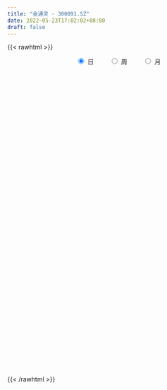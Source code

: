 ```yaml
---
title: "金通灵 - 300091.SZ"
date: 2022-05-23T17:02:02+08:00
draft: false
---
```

{{< rawhtml >}}
    <div style="text-align: center">
        <label style="padding: 1rem;"><input style="margin-right: .5rem" type="radio" name="period" value="D" checked onclick="period_change(this)">日</label>
        <label style="padding: 1rem;"><input style="margin-right: .5rem" type="radio" name="period" value="W" onclick="period_change(this)">周</label>
        <label style="padding: 1rem;"><input style="margin-right: .5rem" type="radio" name="period" value="M" onclick="period_change(this)">月</label>
    </div>
    <div id="chart" style="height: 700px;"></div> 
    <script type="text/javascript">
        const D_v = [127769.31,108245.32,165991.86,120104.58,123456.89,88124.89,151253.75,86729.98,120869.13,103552.95,274882.0,165189.53,146364.67,131846.5,294356.29,216916.23,250720.0,230732.54,182242.33,253428.82,420661.9,267656.88,215848.59,236762.02,234448.8,223254.66,293303.51,235162.76,571552.45,509408.19,303948.43,260696.71,166853.07,192799.1,220759.76,227503.22,179076.45,153904.5,147087.52,171516.7,751964.37,384109.74,358179.84,563268.09,360300.63,300431.13,257518.18,378432.01,571949.97,476042.81,664205.21,812082.55,757539.7,674851.34,389892.33,395542.08,561834.27,476733.29,547736.85,777342.62,523391.72,615742.1899999999,574997.73,940384.41,1332103.03,790785.3199999999,683833.0699999999,1578443.77,1099931.1499999999,1575727.96,1021812.75,968585.75,744304.42,870447.1,746567.08,664290.85,703569.15,564221.24,927349.09,511269.78,416059.24,444098.26,344975.42,417293.44,565559.4399999999,709677.8100000001,487442.74,335050.1,339394.07,239408.98,363511.69,391331.83,365200.87,640032.9,434679.6,430658.13,692455.96,660589.66,609958.97,523216.14,411796.16,235091.89,225312.7,206814.71,218339.48,139224.13,155482.02,186348.24,199674.92,592617.12,2105928.8100000001,1831229.8300000001,1199240.76,1037714.61,850623.49,903218.71,643771.46,1311543.8899999999,964366.09,785812.0600000001,846191.3,838738.22,707814.73,1006479.51,722251.61,812679.1800000001,646356.08,716225.28,972894.33,1334850.1000000001,1026595.4300000001,854765.24,721546.24,663274.58,856647.9,723428.21,1113884.6299999999,1079747.77,888711.4,1787488.71,1245995.28,933780.47,670993.52,575205.1800000001,453443.28,591670.55,789411.17,572509.83,1179345.22,873908.74,694549.41,444409.44,777812.58,793430.4,1216157.05,1032290.01,882232.5699999999,566478.96,561895.26,610911.6800000001,608271.59,797485.5699999999,440692.27,564159.66,279167.28,408003.59,517186.8,307947.22,245821.03,235276.34,369287.88,268029.99,341163.54,185684.69,180287.76,352512.82,268735.96,248105.84,221576.86,207060.32,231941.73,273273.0,206046.86,247619.52,121408.84,106429.13,183394.36,185829.34,143103.11,186382.99,391642.14,372278.15,446039.9,276261.9,173249.85,390620.94,204232.8,348975.36,271283.89,188835.84,235650.79,247217.67,164083.47,249126.52,181985.87,260401.18,255170.53,251560.54,205889.26,184933.98,483690.42,634334.49,452403.22,321865.53,193174.74,191984.17,153366.07,167742.02,107635.09,160017.21,187601.29,126318.75,138519.59,113218.61,103603.81,87267.4,133903.28,82381.3,105862.3,96496.31,135447.12,100734.21,202946.98,167779.51,167463.09,137707.65,162979.74,127616.98,89730.0,84801.0,85763.97,155854.0,95765.65,77552.69,76565.95,115458.41,144148.96,125639.75,106232.94,105010.43]
const D_histogram = [0.0,-0.0019081481,0.0014610936,-0.0022335312,-0.0076105568,-0.0099265639,-0.0165425714,-0.019100207,-0.0157520236,-0.0126644807,-0.0028724935,0.002344175,0.0037761365,0.0072067176,0.0161482053,0.0191293441,0.0226292488,0.0217647854,0.0162460011,0.0195239069,0.0242827791,0.0271187544,0.0247099595,0.0248210064,0.0232645465,0.0155988436,0.0159319339,0.0167638849,0.0254720477,0.032871489,0.0287961564,0.0214993394,0.0131486629,0.0032752642,0.0031492483,-0.0099748771,-0.0209817383,-0.0211213924,-0.019493262,-0.0155153037,0.0024875548,0.008599118,0.0139182681,0.0254373674,0.0261662886,0.0238569637,0.0165063621,0.0159291083,0.0240584492,0.0282294545,0.0392091096,0.0499622975,0.0598959662,0.0373880664,0.0071282858,-0.0015313137,0.0076341624,0.012157942,0.0096784819,0.0201482143,0.0234614244,0.0246146143,0.0096193289,0.0190900071,0.0408027922,0.0389631727,0.037047056,0.064455126,0.0582433911,0.0777391893,0.0725818343,0.0431428161,0.0209892615,0.0153645844,-0.0109109319,-0.0327733039,-0.0461816075,-0.0636937484,-0.0999456779,-0.1253935089,-0.1290480165,-0.1313207219,-0.1246507755,-0.1156321766,-0.0983307656,-0.0701389348,-0.0574990305,-0.0532237953,-0.0498269432,-0.0425779111,-0.0491517857,-0.0613802437,-0.0527594155,-0.0301259739,-0.0330127021,-0.02295046,-0.0007799883,0.0112266595,0.0270568262,0.0329048094,0.0180747097,0.0056982734,-0.0057808019,-0.0077862046,-0.0203234126,-0.0228037939,-0.0226278107,-0.0232972282,-0.0275992186,-0.012191608,0.045422172,0.0810556842,0.1014978571,0.0804829675,0.0490798553,0.0414178953,0.0227784402,0.0345597665,0.0404611718,0.0346174562,0.031212213,0.0371008462,0.0305525031,0.0381805494,0.0414436533,0.0423435566,0.0250259752,0.0111806901,0.0046793194,0.0184273586,0.0243211654,0.0287567552,0.0217694733,0.0098537545,0.0133201157,0.0000503529,0.0076186986,0.0195375609,0.0181976669,0.0436759197,0.0379412145,0.009027919,-0.0048383894,-0.0219373248,-0.027990698,-0.0248252726,-0.0070565649,-0.0027481901,0.0222600456,0.0288865431,0.0229403361,0.0157549924,0.0202590967,0.0241495136,0.0203763565,0.0317346488,0.0148950452,0.0067574233,-0.0089164884,-0.0163466696,-0.0290320833,-0.057681924,-0.0704539052,-0.096694557,-0.1068067867,-0.1213527392,-0.1159405472,-0.1088874439,-0.1041182912,-0.091220725,-0.0909273973,-0.0881314707,-0.0951998406,-0.0963762658,-0.091663873,-0.0992530101,-0.0903159193,-0.0904284571,-0.07940853,-0.0624458609,-0.041867104,-0.0161761423,-0.0019925531,0.0016867457,0.0043290291,0.009363835,0.0207183658,0.0239043537,0.0262161959,0.0354573177,0.0459236218,0.0533136331,0.0493321015,0.0498065673,0.0452774548,0.0498717795,0.0534482215,0.0586300787,0.0510111983,0.040757606,0.0197245933,0.0038418805,-0.003521646,-0.0077041834,-0.0256105395,-0.0536743734,-0.0546023985,-0.0447308921,-0.0278678019,-0.0157392935,0.0055852803,0.0270759337,0.0340806861,0.0309229024,0.0278722609,0.0179652242,0.014449955,0.0074341439,0.001127804,0.0064431681,-0.0016721868,-0.0075655984,-0.020674626,-0.0190648209,-0.0242248886,-0.0250061724,-0.0312412653,-0.0302858148,-0.0209754701,-0.0196322285,-0.0290518717,-0.0318939415,-0.0540041725,-0.0728692864,-0.0694001004,-0.0640812475,-0.0468868254,-0.0275107585,-0.0147402447,-0.0003640528,0.0149039297,0.0241529377,0.0335567077,0.0405735061,0.0449957127,0.0480954825,0.0539233199,0.0591181203,0.0609563767,0.0649227564]
const D_fast = [0.0,-0.0023851852,0.00134933,-0.0029036776,-0.0101833425,-0.0149809905,-0.0257326408,-0.0330653282,-0.0336551508,-0.033733728,-0.0246598642,-0.018857152,-0.0164811563,-0.0112488959,0.0017296432,0.0094931181,0.0186503349,0.0232270679,0.0217697839,0.0299286664,0.0407582334,0.0503738972,0.0541425923,0.0604588908,0.0647185674,0.0609525755,0.0652686493,0.0702915715,0.0853677462,0.1009850598,0.1041087663,0.1021867841,0.0971232734,0.0880686907,0.0887299869,0.0731121423,0.0568598464,0.0514398443,0.0481946592,0.0482937916,0.0669185387,0.0751798814,0.0839785986,0.1018570397,0.109127533,0.112782449,0.1095584379,0.1129634613,0.1271074145,0.1383357834,0.1591177159,0.1823614782,0.2072691384,0.1941082552,0.1656305461,0.1565881182,0.1676621349,0.1752254,0.1751655604,0.1906723463,0.1998509126,0.2071577561,0.1945673029,0.2088104829,0.2407239659,0.2486251397,0.255970787,0.2994926385,0.3078417513,0.3467723468,0.3597604505,0.3411071362,0.324200897,0.3224173661,0.2934141168,0.2633584188,0.2384047133,0.2049691353,0.1437307864,0.0869345781,0.0510180664,0.0159151805,-0.008577567,-0.0284670122,-0.0357482926,-0.0250911955,-0.0268260488,-0.0358567624,-0.0449166461,-0.0483120918,-0.0671739129,-0.0947474318,-0.0993164574,-0.0842145093,-0.0953544131,-0.091029786,-0.0690543113,-0.0542409986,-0.0316466254,-0.0175724398,-0.0278838621,-0.0388357301,-0.0517600058,-0.0557119597,-0.0733300208,-0.0815113506,-0.08699232,-0.0934860446,-0.1046878397,-0.0923281311,-0.023358808,0.0325386252,0.0783552623,0.0774611147,0.0583279663,0.0610204801,0.048075635,0.068496903,0.0845136012,0.0873242497,0.0917220597,0.1068859045,0.1079756872,0.1251488708,0.138772888,0.1502586805,0.1391975928,0.1281474803,0.1228159394,0.1411708183,0.1531449164,0.1647696951,0.1632247815,0.1537725013,0.1605688915,0.1473117169,0.1567847372,0.1735879897,0.1767975124,0.2131947452,0.2169453436,0.1902890279,0.1752131221,0.1526298554,0.1395788078,0.136537915,0.1525424815,0.1561638088,0.1867370559,0.2005851891,0.2003740662,0.1971274706,0.206696349,0.2166241444,0.2179450764,0.2372370309,0.2241211885,0.2176729225,0.1997698887,0.1882530401,0.1683096056,0.1252392839,0.0948538263,0.0444395353,0.007625609,-0.0372585283,-0.0608314732,-0.0810002309,-0.1022606509,-0.112168266,-0.1346067877,-0.1538437287,-0.1847120588,-0.2099825504,-0.2281861258,-0.2605885154,-0.2742304045,-0.2969500566,-0.305782262,-0.3044310581,-0.2943190772,-0.2726721511,-0.2589867002,-0.254885715,-0.2511611743,-0.2437854096,-0.2272512873,-0.218089211,-0.2092233198,-0.1911178686,-0.1691706591,-0.1484522395,-0.1401007457,-0.127174638,-0.1203843869,-0.1033221173,-0.0863836199,-0.066544243,-0.0614103239,-0.0614745147,-0.0775763791,-0.0924986218,-0.1007425598,-0.1068511431,-0.131160134,-0.1726425613,-0.187221186,-0.1885324026,-0.1786362629,-0.1704425778,-0.147721684,-0.1194620472,-0.1039371232,-0.0993641814,-0.0954467577,-0.1008624883,-0.1007652688,-0.1059225439,-0.1119469328,-0.1050207766,-0.1135541782,-0.1213389894,-0.1396166735,-0.1427730736,-0.1539893634,-0.1610221903,-0.1750675996,-0.1816836028,-0.1776171256,-0.1811819411,-0.1978645523,-0.2086801074,-0.2442913816,-0.2813738171,-0.2952546561,-0.3059561151,-0.3004833994,-0.287985022,-0.2788995695,-0.2646143908,-0.2456204258,-0.2303331834,-0.2125402364,-0.1953800616,-0.1797089268,-0.1645852864,-0.145276619,-0.1253022885,-0.1082249379,-0.0880278691]
const D_slow = [0.0,-0.000477037,-0.0001117636,-0.0006701464,-0.0025727856,-0.0050544266,-0.0091900695,-0.0139651212,-0.0179031271,-0.0210692473,-0.0217873707,-0.0212013269,-0.0202572928,-0.0184556134,-0.0144185621,-0.0096362261,-0.0039789139,0.0014622825,0.0055237828,0.0104047595,0.0164754543,0.0232551429,0.0294326328,0.0356378844,0.041454021,0.0453537319,0.0493367154,0.0535276866,0.0598956985,0.0681135708,0.0753126099,0.0806874447,0.0839746105,0.0847934265,0.0855807386,0.0830870193,0.0778415847,0.0725612366,0.0676879211,0.0638090952,0.0644309839,0.0665807634,0.0700603305,0.0764196723,0.0829612444,0.0889254854,0.0930520759,0.097034353,0.1030489653,0.1101063289,0.1199086063,0.1323991807,0.1473731722,0.1567201888,0.1585022603,0.1581194319,0.1600279725,0.163067458,0.1654870784,0.170524132,0.1763894881,0.1825431417,0.184947974,0.1897204757,0.1999211738,0.2096619669,0.218923731,0.2350375125,0.2495983602,0.2690331576,0.2871786161,0.2979643202,0.3032116355,0.3070527816,0.3043250487,0.2961317227,0.2845863208,0.2686628837,0.2436764642,0.212328087,0.1800660829,0.1472359024,0.1160732085,0.0871651644,0.062582473,0.0450477393,0.0306729817,0.0173670329,0.0049102971,-0.0057341807,-0.0180221272,-0.0333671881,-0.046557042,-0.0540885354,-0.0623417109,-0.068079326,-0.068274323,-0.0654676581,-0.0587034516,-0.0504772492,-0.0459585718,-0.0445340035,-0.0459792039,-0.0479257551,-0.0530066082,-0.0587075567,-0.0643645094,-0.0701888164,-0.077088621,-0.0801365231,-0.0687809801,-0.048517059,-0.0231425947,-0.0030218529,0.009248111,0.0196025848,0.0252971948,0.0339371365,0.0440524294,0.0527067935,0.0605098467,0.0697850583,0.0774231841,0.0869683214,0.0973292347,0.1079151239,0.1141716177,0.1169667902,0.1181366201,0.1227434597,0.1288237511,0.1360129399,0.1414553082,0.1439187468,0.1472487757,0.147261364,0.1491660386,0.1540504288,0.1585998455,0.1695188255,0.1790041291,0.1812611089,0.1800515115,0.1745671803,0.1675695058,0.1613631876,0.1595990464,0.1589119989,0.1644770103,0.171698646,0.1774337301,0.1813724782,0.1864372524,0.1924746308,0.1975687199,0.2055023821,0.2092261434,0.2109154992,0.2086863771,0.2045997097,0.1973416889,0.1829212079,0.1653077316,0.1411340923,0.1144323956,0.0840942109,0.055109074,0.0278872131,0.0018576403,-0.020947541,-0.0436793903,-0.065712258,-0.0895122182,-0.1136062846,-0.1365222528,-0.1613355054,-0.1839144852,-0.2065215995,-0.226373732,-0.2419851972,-0.2524519732,-0.2564960088,-0.2569941471,-0.2565724607,-0.2554902034,-0.2531492446,-0.2479696532,-0.2419935647,-0.2354395158,-0.2265751863,-0.2150942809,-0.2017658726,-0.1894328472,-0.1769812054,-0.1656618417,-0.1531938968,-0.1398318414,-0.1251743217,-0.1124215222,-0.1022321207,-0.0973009724,-0.0963405022,-0.0972209137,-0.0991469596,-0.1055495945,-0.1189681879,-0.1326187875,-0.1438015105,-0.150768461,-0.1547032843,-0.1533069643,-0.1465379809,-0.1380178093,-0.1302870837,-0.1233190185,-0.1188277125,-0.1152152237,-0.1133566878,-0.1130747368,-0.1114639447,-0.1118819914,-0.113773391,-0.1189420475,-0.1237082527,-0.1297644749,-0.136016018,-0.1438263343,-0.151397788,-0.1566416555,-0.1615497126,-0.1688126806,-0.1767861659,-0.1902872091,-0.2085045307,-0.2258545557,-0.2418748676,-0.253596574,-0.2604742636,-0.2641593248,-0.264250338,-0.2605243555,-0.2544861211,-0.2460969442,-0.2359535677,-0.2247046395,-0.2126807689,-0.1991999389,-0.1844204088,-0.1691813146,-0.1529506255]
const D_data = [['2021-05-12', 3.8016, 3.8115, 3.7517, 3.8215],['2021-05-13', 3.7716, 3.7816, 3.7517, 3.8215],['2021-05-14', 3.8115, 3.8515, 3.7916, 3.8714],['2021-05-17', 3.8215, 3.7617, 3.7517, 3.8515],['2021-05-18', 3.7417, 3.7118, 3.6918, 3.7617],['2021-05-19', 3.7118, 3.7217, 3.6918, 3.7816],['2021-05-20', 3.7417, 3.6319, 3.612, 3.7417],['2021-05-21', 3.612, 3.6419, 3.612, 3.6719],['2021-05-24', 3.6419, 3.7018, 3.6319, 3.7417],['2021-05-25', 3.7217, 3.7018, 3.6519, 3.7217],['2021-05-26', 3.6918, 3.8115, 3.6818, 3.8714],['2021-05-27', 3.8215, 3.7916, 3.7816, 3.8415],['2021-05-28', 3.8315, 3.7617, 3.7517, 3.8315],['2021-05-31', 3.7916, 3.8016, 3.7317, 3.8215],['2021-06-01', 3.7816, 3.9113, 3.7617, 3.9313],['2021-06-02', 3.9013, 3.8814, 3.8415, 3.9413],['2021-06-03', 3.8614, 3.9213, 3.8315, 3.9911],['2021-06-04', 3.8914, 3.8914, 3.8714, 3.9812],['2021-06-07', 3.9013, 3.8315, 3.8215, 3.9113],['2021-06-08', 3.8315, 3.9512, 3.8115, 3.9512],['2021-06-09', 3.9512, 4.0111, 3.9213, 4.1109],['2021-06-10', 3.9911, 4.0311, 3.9512, 4.061],['2021-06-11', 4.0111, 3.9911, 3.9812, 4.071],['2021-06-15', 4.0111, 4.041, 3.9313, 4.0809],['2021-06-16', 4.041, 4.041, 4.0011, 4.0909],['2021-06-17', 4.0311, 3.9612, 3.9113, 4.051],['2021-06-18', 3.9612, 4.061, 3.9313, 4.1109],['2021-06-21', 4.051, 4.0909, 4.051, 4.1508],['2021-06-22', 4.1009, 4.2406, 4.051, 4.3204],['2021-06-23', 4.2306, 4.3005, 4.2007, 4.3603],['2021-06-24', 4.2705, 4.2007, 4.1707, 4.3005],['2021-06-25', 4.1807, 4.1608, 4.1009, 4.2306],['2021-06-28', 4.1608, 4.1308, 4.1209, 4.1807],['2021-06-29', 4.1508, 4.0809, 4.051, 4.1707],['2021-06-30', 4.0809, 4.1907, 4.061, 4.2107],['2021-07-01', 4.1907, 4.0011, 3.9911, 4.2107],['2021-07-02', 4.0211, 3.9612, 3.9113, 4.051],['2021-07-05', 3.9512, 4.061, 3.9512, 4.0809],['2021-07-06', 4.0809, 4.0809, 4.051, 4.1408],['2021-07-07', 4.071, 4.1209, 4.061, 4.1608],['2021-07-08', 4.1109, 4.3603, 4.0909, 4.4801],['2021-07-09', 4.3703, 4.2905, 4.2606, 4.3903],['2021-07-12', 4.3204, 4.3304, 4.2406, 4.4102],['2021-07-13', 4.3703, 4.4801, 4.3204, 4.5599],['2021-07-14', 4.4402, 4.4102, 4.3903, 4.5599],['2021-07-15', 4.4202, 4.4002, 4.2905, 4.4801],['2021-07-16', 4.42, 4.34, 4.33, 4.48],['2021-07-19', 4.42, 4.43, 4.4, 4.6],['2021-07-20', 4.38, 4.59, 4.31, 4.63],['2021-07-21', 4.6, 4.61, 4.5, 4.65],['2021-07-22', 4.57, 4.78, 4.53, 4.9],['2021-07-23', 4.79, 4.89, 4.75, 5.09],['2021-07-26', 4.83, 5.0, 4.75, 5.04],['2021-07-27', 4.92, 4.62, 4.56, 4.96],['2021-07-28', 4.59, 4.42, 4.34, 4.67],['2021-07-29', 4.49, 4.61, 4.49, 4.74],['2021-07-30', 4.62, 4.86, 4.58, 4.89],['2021-08-02', 4.84, 4.87, 4.8, 4.95],['2021-08-03', 4.84, 4.82, 4.77, 5.04],['2021-08-04', 4.83, 5.04, 4.8, 5.29],['2021-08-05', 4.97, 5.03, 4.92, 5.11],['2021-08-06', 5.03, 5.06, 4.88, 5.19],['2021-08-09', 5.19, 4.86, 4.85, 5.19],['2021-08-10', 4.82, 5.19, 4.81, 5.22],['2021-08-11', 5.33, 5.48, 5.14, 5.58],['2021-08-12', 5.42, 5.3, 5.26, 5.47],['2021-08-13', 5.3, 5.35, 5.23, 5.4],['2021-08-16', 5.37, 5.86, 5.23, 6.04],['2021-08-17', 5.81, 5.58, 5.51, 5.84],['2021-08-18', 5.61, 6.03, 5.59, 6.27],['2021-08-19', 6.04, 5.86, 5.6, 6.11],['2021-08-20', 5.81, 5.55, 5.38, 5.81],['2021-08-23', 5.55, 5.57, 5.47, 5.64],['2021-08-24', 5.64, 5.76, 5.53, 5.9],['2021-08-25', 5.67, 5.46, 5.41, 5.7],['2021-08-26', 5.44, 5.41, 5.29, 5.53],['2021-08-27', 5.46, 5.43, 5.41, 5.69],['2021-08-30', 5.3, 5.29, 5.19, 5.49],['2021-08-31', 5.3, 4.88, 4.8, 5.32],['2021-09-01', 4.9, 4.79, 4.73, 4.99],['2021-09-02', 4.79, 4.91, 4.75, 4.93],['2021-09-03', 4.85, 4.83, 4.76, 5.01],['2021-09-06', 4.85, 4.87, 4.77, 4.9],['2021-09-07', 4.88, 4.86, 4.81, 4.92],['2021-09-08', 4.87, 4.96, 4.82, 4.99],['2021-09-09', 4.91, 5.16, 4.86, 5.17],['2021-09-10', 5.1, 5.03, 4.97, 5.1],['2021-09-13', 5.05, 4.93, 4.9, 5.06],['2021-09-14', 4.93, 4.9, 4.84, 4.99],['2021-09-15', 4.9, 4.94, 4.85, 4.96],['2021-09-16', 4.93, 4.73, 4.72, 5.02],['2021-09-17', 4.7, 4.56, 4.49, 4.75],['2021-09-22', 4.54, 4.76, 4.48, 4.8],['2021-09-23', 4.8, 4.98, 4.79, 5.13],['2021-09-24', 4.89, 4.68, 4.66, 4.96],['2021-09-27', 4.81, 4.83, 4.72, 5.05],['2021-09-28', 4.87, 5.05, 4.64, 5.05],['2021-09-29', 4.96, 5.01, 4.9, 5.16],['2021-09-30', 5.04, 5.14, 5.01, 5.18],['2021-10-08', 5.18, 5.09, 5.0, 5.3],['2021-10-11', 5.06, 4.82, 4.76, 5.07],['2021-10-12', 4.82, 4.78, 4.69, 4.9],['2021-10-13', 4.83, 4.72, 4.57, 4.83],['2021-10-14', 4.73, 4.79, 4.63, 4.8],['2021-10-15', 4.75, 4.6, 4.6, 4.76],['2021-10-18', 4.61, 4.66, 4.55, 4.69],['2021-10-19', 4.68, 4.66, 4.65, 4.78],['2021-10-20', 4.65, 4.62, 4.57, 4.72],['2021-10-21', 4.61, 4.53, 4.51, 4.62],['2021-10-22', 4.55, 4.78, 4.51, 4.87],['2021-10-25', 5.23, 5.51, 5.07, 5.74],['2021-10-26', 5.49, 5.53, 5.49, 5.87],['2021-10-27', 5.54, 5.56, 5.43, 5.8],['2021-10-28', 5.3, 5.11, 5.07, 5.36],['2021-10-29', 5.01, 4.89, 4.81, 5.12],['2021-11-01', 4.94, 5.12, 4.81, 5.3],['2021-11-02', 5.08, 4.94, 4.89, 5.15],['2021-11-03', 5.1, 5.33, 5.0, 5.47],['2021-11-04', 5.33, 5.34, 5.18, 5.41],['2021-11-05', 5.36, 5.23, 5.22, 5.48],['2021-11-08', 5.34, 5.27, 5.22, 5.45],['2021-11-09', 5.25, 5.43, 5.25, 5.55],['2021-11-10', 5.38, 5.31, 5.18, 5.38],['2021-11-11', 5.3, 5.53, 5.25, 5.62],['2021-11-12', 5.55, 5.55, 5.44, 5.6],['2021-11-15', 5.58, 5.58, 5.47, 5.73],['2021-11-16', 5.6, 5.35, 5.33, 5.6],['2021-11-17', 5.26, 5.34, 5.2, 5.5],['2021-11-18', 5.48, 5.4, 5.39, 5.73],['2021-11-19', 5.39, 5.7, 5.23, 5.8],['2021-11-22', 5.71, 5.69, 5.62, 5.83],['2021-11-23', 5.78, 5.74, 5.65, 5.9],['2021-11-24', 5.69, 5.63, 5.57, 5.84],['2021-11-25', 5.63, 5.55, 5.49, 5.76],['2021-11-26', 5.51, 5.75, 5.51, 5.8],['2021-11-29', 5.64, 5.54, 5.47, 5.67],['2021-11-30', 5.58, 5.81, 5.57, 6.02],['2021-12-01', 5.74, 5.95, 5.73, 6.11],['2021-12-02', 5.96, 5.85, 5.82, 6.1],['2021-12-03', 6.26, 6.3, 6.15, 6.86],['2021-12-06', 6.34, 6.02, 6.02, 6.47],['2021-12-07', 6.08, 5.68, 5.63, 6.1],['2021-12-08', 5.73, 5.78, 5.68, 5.93],['2021-12-09', 5.77, 5.67, 5.63, 5.87],['2021-12-10', 5.64, 5.75, 5.57, 5.77],['2021-12-13', 5.87, 5.86, 5.71, 5.91],['2021-12-14', 5.89, 6.11, 5.84, 6.18],['2021-12-15', 6.06, 6.02, 5.98, 6.16],['2021-12-16', 6.26, 6.39, 6.16, 6.46],['2021-12-17', 6.37, 6.29, 6.27, 6.63],['2021-12-20', 6.32, 6.18, 6.15, 6.45],['2021-12-21', 6.12, 6.17, 6.11, 6.22],['2021-12-22', 6.16, 6.35, 6.07, 6.45],['2021-12-23', 6.28, 6.41, 6.17, 6.5],['2021-12-24', 6.6, 6.36, 6.36, 6.94],['2021-12-27', 6.45, 6.62, 6.32, 6.78],['2021-12-28', 6.58, 6.3, 6.23, 6.62],['2021-12-29', 6.3, 6.38, 6.22, 6.55],['2021-12-30', 6.4, 6.25, 6.22, 6.46],['2021-12-31', 6.26, 6.31, 6.22, 6.53],['2022-01-04', 6.29, 6.2, 6.07, 6.34],['2022-01-05', 6.16, 5.88, 5.72, 6.18],['2022-01-06', 5.84, 5.94, 5.83, 6.03],['2022-01-07', 5.88, 5.62, 5.61, 5.94],['2022-01-10', 5.65, 5.66, 5.59, 5.73],['2022-01-11', 5.65, 5.46, 5.45, 5.7],['2022-01-12', 5.56, 5.6, 5.46, 5.64],['2022-01-13', 5.64, 5.57, 5.48, 5.64],['2022-01-14', 5.57, 5.49, 5.46, 5.6],['2022-01-17', 5.48, 5.56, 5.45, 5.59],['2022-01-18', 5.57, 5.36, 5.36, 5.58],['2022-01-19', 5.35, 5.32, 5.25, 5.44],['2022-01-20', 5.35, 5.1, 5.09, 5.35],['2022-01-21', 5.08, 5.06, 5.05, 5.15],['2022-01-24', 5.01, 5.05, 4.97, 5.09],['2022-01-25', 5.06, 4.79, 4.78, 5.1],['2022-01-26', 4.82, 4.9, 4.82, 4.96],['2022-01-27', 4.89, 4.71, 4.69, 4.91],['2022-01-28', 4.73, 4.78, 4.66, 4.83],['2022-02-07', 4.85, 4.84, 4.78, 4.91],['2022-02-08', 4.81, 4.91, 4.77, 4.92],['2022-02-09', 4.91, 5.04, 4.88, 5.04],['2022-02-10', 5.03, 4.96, 4.92, 5.03],['2022-02-11', 4.93, 4.84, 4.81, 4.99],['2022-02-14', 4.8, 4.81, 4.77, 4.89],['2022-02-15', 4.79, 4.83, 4.79, 4.87],['2022-02-16', 4.85, 4.93, 4.85, 4.93],['2022-02-17', 4.92, 4.85, 4.84, 4.95],['2022-02-18', 4.83, 4.84, 4.77, 4.85],['2022-02-21', 4.85, 4.95, 4.81, 4.95],['2022-02-22', 4.93, 5.02, 4.89, 5.06],['2022-02-23', 5.07, 5.04, 5.0, 5.12],['2022-02-24', 4.99, 4.92, 4.82, 5.1],['2022-02-25', 4.95, 4.98, 4.93, 5.04],['2022-02-28', 4.97, 4.92, 4.86, 5.01],['2022-03-01', 4.95, 5.05, 4.94, 5.12],['2022-03-02', 5.06, 5.08, 5.0, 5.08],['2022-03-03', 5.11, 5.15, 5.04, 5.18],['2022-03-04', 5.12, 5.01, 4.99, 5.13],['2022-03-07', 5.02, 4.95, 4.92, 5.06],['2022-03-08', 4.91, 4.74, 4.73, 4.95],['2022-03-09', 4.77, 4.7, 4.4, 4.83],['2022-03-10', 4.78, 4.73, 4.72, 4.83],['2022-03-11', 4.67, 4.72, 4.5, 4.72],['2022-03-14', 4.69, 4.46, 4.46, 4.7],['2022-03-15', 4.46, 4.16, 4.15, 4.46],['2022-03-16', 4.25, 4.36, 4.09, 4.38],['2022-03-17', 4.42, 4.46, 4.38, 4.55],['2022-03-18', 4.43, 4.57, 4.43, 4.59],['2022-03-21', 4.6, 4.55, 4.47, 4.62],['2022-03-22', 4.75, 4.73, 4.68, 4.88],['2022-03-23', 4.93, 4.84, 4.8, 5.11],['2022-03-24', 4.84, 4.74, 4.74, 4.99],['2022-03-25', 4.7, 4.63, 4.62, 4.77],['2022-03-28', 4.61, 4.62, 4.52, 4.67],['2022-03-29', 4.63, 4.5, 4.47, 4.65],['2022-03-30', 4.56, 4.54, 4.49, 4.59],['2022-03-31', 4.5, 4.46, 4.42, 4.52],['2022-04-01', 4.44, 4.42, 4.4, 4.46],['2022-04-06', 4.42, 4.55, 4.4, 4.55],['2022-04-07', 4.52, 4.36, 4.34, 4.52],['2022-04-08', 4.39, 4.33, 4.23, 4.4],['2022-04-11', 4.3, 4.16, 4.14, 4.3],['2022-04-12', 4.16, 4.28, 4.13, 4.29],['2022-04-13', 4.24, 4.15, 4.15, 4.25],['2022-04-14', 4.17, 4.15, 4.14, 4.21],['2022-04-15', 4.12, 4.02, 4.01, 4.15],['2022-04-18', 4.0, 4.05, 3.91, 4.06],['2022-04-19', 4.02, 4.14, 4.01, 4.14],['2022-04-20', 4.12, 4.03, 4.02, 4.16],['2022-04-21', 4.05, 3.83, 3.82, 4.05],['2022-04-22', 3.82, 3.83, 3.75, 3.89],['2022-04-25', 3.8, 3.46, 3.45, 3.8],['2022-04-26', 3.49, 3.31, 3.28, 3.55],['2022-04-27', 3.31, 3.46, 3.22, 3.47],['2022-04-28', 3.41, 3.42, 3.37, 3.46],['2022-04-29', 3.43, 3.55, 3.43, 3.58],['2022-05-05', 3.54, 3.61, 3.49, 3.62],['2022-05-06', 3.5, 3.56, 3.46, 3.57],['2022-05-09', 3.57, 3.61, 3.55, 3.65],['2022-05-10', 3.57, 3.67, 3.56, 3.67],['2022-05-11', 3.67, 3.64, 3.63, 3.77],['2022-05-12', 3.6, 3.68, 3.58, 3.71],['2022-05-13', 3.71, 3.69, 3.65, 3.71],['2022-05-16', 3.68, 3.69, 3.67, 3.74],['2022-05-17', 3.7, 3.7, 3.62, 3.77],['2022-05-18', 3.71, 3.77, 3.68, 3.81],['2022-05-19', 3.73, 3.81, 3.7, 3.82],['2022-05-20', 3.83, 3.81, 3.77, 3.84],['2022-05-23', 3.81, 3.88, 3.81, 3.88]]
const W_v = [94476.47,309224.56,182088.65,172924.26,101902.34,187624.53,137135.93,154315.61,141434.35,100449.52,106415.64,92404.15,200556.82,173141.25,113980.91,136544.18,144662.45,186481.62,53082.52,70737.91,150813.37,168957.45,137149.86,104923.22,109069.56,352124.5700000001,117391.3,71310.35,238968.58,241656.08,51597.72,15331.94,53516.65,123911.07,61154.6,80383.05,112271.71,68289.13,99026.05,108891.04,225564.82,118645.98,178204.7,148121.57,134654.58,261120.56,120393.48,162271.64,430766.24,177605.15,233307.49,255637.03,167713.8,918061.3699999999,390595.44,631846.3300000001,572634.21,545463.08,528159.96,372505.53,271714.44,280230.68,409794.47,1945091.1699999999,1707408.72,3083422.75,1437477.49,3811197.8199999998,2578479.0300000003,3439797.3499999996,2185118.0699999998,1250530.0600000001,933090.89,1544337.24,1072097.0,583910.4099999999,1715990.8299999998,1743464.3299999998,3610195.8999999999,2781610.5999999996,2258619.75,3137446.6200000001,3422687.7799999998,3962793.5300000003,5056635.79,4340394.1500000004,3298056.04,3801605.7400000002,6060675.1499999994,6860627.8299999982,5115923.6699999999,1425728.25,2620209.98,3741138.3100000001,3862515.71,2629775.1099999999,1403905.7000000002,2076328.55,1654914.29,1198141.3799999999,1039117.7100000001,984751.1199999999,877225.75,1044015.96,874425.59,952625.8300000001,823813.26,1119578.28,1405980.8999999999,1347030.6800000002,1212629.0299999998,983019.7000000001,730386.8200000001,100256.38,371967.89,679237.6,458320.7,598253.21,472473.87,1180884.76,2324846.1899999999,2900505.3500000001,1506066.8,3419374.1600000001,2357126.5899999999,1878869.4000000001,834605.9099999999,1429656.9699999997,800673.85,596600.0499999999,1042284.61,1146076.3599999999,1806395.29,1722299.4700000002,1420188.77,1574501.8700000001,1118708.5600000001,736477.63,587663.0599999999,551175.39,681967.88,1619536.9399999999,3168599.1600000001,803613.9300000001,727681.63,859879.54,396462.14,2011035.2799999998,1740939.7599999998,1217951.2200000002,541518.66,772760.0599999999,2078191.1599999999,1460337.1499999999,1771516.1899999999,3606233.6800000002,4362416.7999999998,3690625.2600000002,2464166.8300000001,4101165.5700000003,6754132.0599999996,9511658.8100000005,5975400.0299999993,8129526.0599999996,2584974.4899999998,1971754.3100000001,6929403.9500000002,5257747.5600000005,3326369.7599999998,2607144.3300000001,2083630.8699999996,2491805.6499999999,2095794.8100000001,1915370.3,1483312.79,1694947.1399999999,1588147.99,1120056.9300000002,1511557.1899999999,1040149.3999999999,1016045.74,883314.5,708256.24,339134.17,419895.37,1068713.9000000001,2275963.9199999999,3214311.3899999997,2468269.2999999998,2270427.3100000001,1091739.3700000001,2561495.5300000003,1372997.49,1022928.8600000001,627930.3099999999,209361.09,638647.1499999999,569670.09,810858.28,1124571.5600000001,1339838.5200000003,987768.99,1880768.5399999998,986991.6000000001,1608582.8300000001,1839697.8699999999,2902712.5499999998,2779659.7200000002,2940946.6699999995,4322103.5599999996,6244501.3799999999,3729178.6000000001,2862997.6100000003,2524948.8499999996,1668696.6699999999,1439913.3700000001,2393662.7199999997,523216.14,1297354.9399999999,1273346.4300000002,7024737.5000000009,4608712.209999999,4121475.3699999996,4483004.9700000007,4122829.3900000001,5593260.7199999997,3879417.7300000004,4006845.5100000007,3926358.8799999999,3653808.48,2410609.0899999999,1758125.9200000002,1399442.4399999999,1271219.2400000002,1165941.4299999999,740164.7799999999,1672605.0800000001,1388362.8400000003,1084914.29,1155007.3799999999,2077227.6400000001,813902.09,473937.25,576512.6900000001,520921.24,838876.97,217346.98,499737.31,568046.01,105010.43]
const W_histogram = [0.0,0.01130849,-0.0078321801,-0.0324006597,-0.0510258275,-0.0817895356,-0.0761278164,-0.0863427906,-0.1021135562,-0.1003449519,-0.0867833133,-0.0596869739,-0.0397060442,0.0031549012,0.0421226221,0.0645264296,0.0975310574,0.1066054014,0.0992919544,0.1028345183,0.1130931837,0.1597212745,0.1810644072,0.1913586056,0.187089198,0.1169018771,0.0783790129,0.0412432084,-0.0417740282,-0.0968350786,-0.1073031024,-0.1106683342,-0.1068173007,-0.0667800186,-0.0529464041,-0.042158796,-0.0244324026,-0.0165428381,-0.0275051143,-0.02136202,0.0158740605,0.0303287559,0.0373357759,0.022578675,0.0311890987,0.0752703838,0.0804469326,0.0324553673,-0.0834142168,-0.1159124972,-0.1498492244,-0.162904764,-0.1841401126,-0.2219755623,-0.2673880762,-0.2978969246,-0.2804547565,-0.258568567,-0.2411174952,-0.2401430377,-0.2246658757,-0.1810739904,-0.1550583796,-0.2280722301,-0.2510396102,-0.2294520757,-0.179908894,-0.1258159259,-0.0650702652,-0.0133442956,0.0199129149,0.0353701539,0.0584228828,0.0665215924,0.0583277728,0.0750759123,0.103242754,0.126082332,0.1738883141,0.1685167128,0.1759861249,0.1932449298,0.2305021064,0.2252169128,0.2855599601,0.2932277168,0.292157716,0.3135277586,0.3445879965,0.3951541723,0.3257321012,0.2397707882,0.1430057099,0.0669858294,0.0497164922,0.0109995828,-0.0270941769,-0.0481244225,-0.0464495137,-0.0660973536,-0.0744315939,-0.1163454148,-0.1431864639,-0.1588467886,-0.1764760399,-0.1978229116,-0.1970641302,-0.1725189858,-0.1428483017,-0.0997587095,-0.0553761308,-0.0403229011,-0.0456263036,-0.0480608041,-0.0408401427,-0.042461112,-0.0329260815,-0.0327076997,-0.0369893602,-0.0260032008,0.002293892,0.0304309383,0.0461189914,0.0784825605,0.1067228755,0.1027094128,0.1057637821,0.0995154496,0.084990771,0.0550483869,0.0207029428,0.0005906628,0.015858239,0.0016531041,0.0211593524,0.0105574009,-0.0107706302,-0.0256110409,-0.0393523381,-0.0408031318,-0.0362895725,-0.0084974383,-0.0126458477,-0.011168252,-0.013198041,-0.0141115852,-0.0072637837,0.0257021588,0.0453059817,0.0503174926,0.0439100452,0.0470844728,0.0623535313,0.0511648842,0.0716368751,0.0693245533,0.0934486369,0.10464898,0.091638986,0.1110505261,0.1667050427,0.1621787266,0.2191384448,0.2341039691,0.1946778938,0.2125747404,0.2159466895,0.1980841127,0.1228204202,0.0458129959,-0.0283613081,-0.0662382254,-0.0913215504,-0.1406162123,-0.1754418695,-0.1951440892,-0.1930725413,-0.1967609639,-0.2085040808,-0.2178422864,-0.2106791323,-0.2172682277,-0.2182601748,-0.2024564735,-0.1593065052,-0.1251086037,-0.0477281644,0.0018377472,0.0275384763,0.0317782813,0.0139949571,0.0387084101,0.0320041899,0.0179799304,0.0013381603,-0.0052513998,0.0018241547,-0.0058400181,-0.0013061489,0.0112703156,0.0262882269,0.0400874434,0.0542162086,0.048580297,0.0644941509,0.0750775722,0.1135348049,0.1301737972,0.1466466658,0.1675612287,0.1840378878,0.1760281092,0.1220569093,0.0928831791,0.0378118234,0.00696151,0.0145918401,0.0133608312,-0.0214699858,-0.0327278534,-0.0330131402,-0.0116527643,0.0209051532,0.047878083,0.063445595,0.1028125638,0.0845991289,0.1006186257,0.1070312602,0.0991842732,0.0417416177,-0.0081326488,-0.0697754675,-0.1258314862,-0.1534624569,-0.1653079847,-0.1573272973,-0.1439996455,-0.1481127256,-0.1536696524,-0.1460882973,-0.1475673533,-0.1466533094,-0.157992866,-0.1684000863,-0.1830371446,-0.1806337833,-0.1596059848,-0.1282814641,-0.0950437444]
const W_fast = [0.0,0.0141356125,-0.0069631026,-0.0396317471,-0.0710133718,-0.1222244639,-0.1355946988,-0.1673953706,-0.2086945252,-0.2320121589,-0.2401463487,-0.2279717527,-0.2179173341,-0.1742676633,-0.1247692869,-0.086233872,-0.0288464799,0.0068792145,0.0243887561,0.0536399495,0.0921719108,0.1787303203,0.2453395548,0.3034734045,0.3459762965,0.3050144449,0.2860863339,0.2592613314,0.1658005878,0.0865307678,0.0492369684,0.018204653,-0.0046486386,0.0186936388,0.0192906523,0.0195385614,0.0311568541,0.0349107091,0.0170721543,0.0178747436,0.0590793392,0.0811162237,0.0974571876,0.0883447554,0.1047524538,0.1676513349,0.1929396168,0.1530618933,0.016338755,-0.0451376496,-0.1165366829,-0.1703184135,-0.2375887903,-0.3309181306,-0.4431776636,-0.5481607431,-0.6008322641,-0.6435882164,-0.6864165184,-0.7454778203,-0.7861671273,-0.7878437395,-0.8005927236,-0.9306246317,-1.0163519143,-1.0521273988,-1.0475614405,-1.0249224539,-0.9804443595,-0.9320544638,-0.8938190246,-0.8695192471,-0.8318607976,-0.8071316898,-0.8007435662,-0.7652264487,-0.7112489184,-0.6568887575,-0.5656106968,-0.52885312,-0.4773871767,-0.4118171393,-0.316934436,-0.2659154015,-0.1341823641,-0.0532076782,0.01876175,0.1185137323,0.2357209693,0.3850756881,0.3970866423,0.3710680264,0.3100543755,0.2507809524,0.2459407383,0.2099737245,0.1651064206,0.1320450694,0.1221075997,0.0859354215,0.0589932827,-0.0120068919,-0.074644557,-0.1300165788,-0.1917648401,-0.2625674397,-0.3110746909,-0.3296592929,-0.3357006843,-0.3175507694,-0.2870122234,-0.282039719,-0.2987496973,-0.3131993989,-0.3161887731,-0.3284250205,-0.3271215103,-0.3350800535,-0.348609054,-0.3441236948,-0.3152531291,-0.2795083482,-0.2522905473,-0.200306338,-0.1453853041,-0.1237214137,-0.0942260988,-0.0755955689,-0.0688725547,-0.0850528421,-0.1142225505,-0.1341871648,-0.1149550288,-0.1287468878,-0.1039508014,-0.1119134026,-0.1359340912,-0.1571772622,-0.1807566439,-0.1924082205,-0.1969670544,-0.1712992797,-0.1786091511,-0.1799236184,-0.1852529176,-0.1896943581,-0.1846625026,-0.1452710203,-0.1143407021,-0.0967498179,-0.0921797541,-0.0772342083,-0.0463767669,-0.044774193,-0.0063929833,0.0086258332,0.056112076,0.0934746642,0.1033744166,0.1505485882,0.2478793656,0.2838977311,0.3956420605,0.4691335771,0.4783769753,0.5494175069,0.6067761284,0.6384345798,0.5938759923,0.528321817,0.447057186,0.3926207123,0.3447069998,0.2602582848,0.1815721601,0.1130839182,0.0668873307,0.0140086672,-0.0498604699,-0.1136592472,-0.1591658761,-0.2200720284,-0.2756290192,-0.3104394363,-0.3071160943,-0.3041953438,-0.2387469456,-0.1887215972,-0.156136249,-0.1439518737,-0.1582364586,-0.1238459031,-0.1225490757,-0.1320783526,-0.1483855827,-0.1562879927,-0.1487563995,-0.1578805769,-0.153673245,-0.1382792015,-0.1166892335,-0.0928681561,-0.0651853388,-0.0586761761,-0.0266387845,0.0027140299,0.0695549638,0.1187374054,0.1718719405,0.2346768105,0.2971629416,0.3331601903,0.3097032177,0.3037502823,0.2581318824,0.2290219465,0.2403002366,0.2424094356,0.2022111221,0.1827712911,0.1742327193,0.1926799042,0.2304641099,0.2694065605,0.3008354712,0.365905581,0.3688419283,0.4100160815,0.4431865311,0.4601356124,0.4131283613,0.3612209326,0.2821342471,0.1946203567,0.1286237719,0.075451248,0.044100111,0.0214278514,-0.0197134101,-0.06368775,-0.0926284692,-0.1309993635,-0.166748647,-0.2175864201,-0.270093662,-0.3304900064,-0.373245091,-0.3921187887,-0.3928646341,-0.3833878504]
const W_slow = [0.0,0.0028271225,0.0008690775,-0.0072310874,-0.0199875443,-0.0404349282,-0.0594668823,-0.08105258,-0.106580969,-0.131667207,-0.1533630353,-0.1682847788,-0.1782112899,-0.1774225646,-0.166891909,-0.1507603016,-0.1263775373,-0.0997261869,-0.0749031983,-0.0491945688,-0.0209212728,0.0190090458,0.0642751476,0.112114799,0.1588870985,0.1881125678,0.207707321,0.2180181231,0.207574616,0.1833658464,0.1565400708,0.1288729872,0.1021686621,0.0854736574,0.0722370564,0.0616973574,0.0555892567,0.0514535472,0.0445772686,0.0392367636,0.0432052787,0.0507874677,0.0601214117,0.0657660804,0.0735633551,0.0923809511,0.1124926842,0.120606526,0.0997529718,0.0707748475,0.0333125415,-0.0074136495,-0.0534486777,-0.1089425683,-0.1757895873,-0.2502638185,-0.3203775076,-0.3850196494,-0.4452990232,-0.5053347826,-0.5615012515,-0.6067697491,-0.645534344,-0.7025524016,-0.7653123041,-0.822675323,-0.8676525465,-0.899106528,-0.9153740943,-0.9187101682,-0.9137319395,-0.904889401,-0.8902836803,-0.8736532822,-0.859071339,-0.840302361,-0.8144916725,-0.7829710895,-0.7394990109,-0.6973698327,-0.6533733015,-0.6050620691,-0.5474365425,-0.4911323143,-0.4197423242,-0.346435395,-0.273395966,-0.1950140264,-0.1088670272,-0.0100784842,0.0713545411,0.1312972382,0.1670486656,0.183795123,0.1962242461,0.1989741418,0.1922005975,0.1801694919,0.1685571135,0.1520327751,0.1334248766,0.1043385229,0.0685419069,0.0288302098,-0.0152888002,-0.0647445281,-0.1140105607,-0.1571403071,-0.1928523825,-0.2177920599,-0.2316360926,-0.2417168179,-0.2531233938,-0.2651385948,-0.2753486305,-0.2859639085,-0.2941954288,-0.3023723538,-0.3116196938,-0.318120494,-0.317547021,-0.3099392865,-0.2984095386,-0.2787888985,-0.2521081796,-0.2264308264,-0.1999898809,-0.1751110185,-0.1538633257,-0.140101229,-0.1349254933,-0.1347778276,-0.1308132679,-0.1303999919,-0.1251101538,-0.1224708035,-0.1251634611,-0.1315662213,-0.1414043058,-0.1516050888,-0.1606774819,-0.1628018415,-0.1659633034,-0.1687553664,-0.1720548766,-0.1755827729,-0.1773987189,-0.1709731792,-0.1596466837,-0.1470673106,-0.1360897993,-0.1243186811,-0.1087302983,-0.0959390772,-0.0780298584,-0.0606987201,-0.0373365609,-0.0111743159,0.0117354306,0.0394980621,0.0811743228,0.1217190045,0.1765036157,0.235029608,0.2836990814,0.3368427665,0.3908294389,0.4403504671,0.4710555721,0.4825088211,0.4754184941,0.4588589377,0.4360285501,0.4008744971,0.3570140297,0.3082280074,0.259959872,0.2107696311,0.1586436109,0.1041830393,0.0515132562,-0.0028038007,-0.0573688444,-0.1079829628,-0.1478095891,-0.17908674,-0.1910187811,-0.1905593443,-0.1836747253,-0.175730155,-0.1722314157,-0.1625543132,-0.1545532657,-0.1500582831,-0.149723743,-0.1510365929,-0.1505805542,-0.1520405588,-0.152367096,-0.1495495171,-0.1429774604,-0.1329555995,-0.1194015474,-0.1072564731,-0.0911329354,-0.0723635423,-0.0439798411,-0.0114363918,0.0252252747,0.0671155818,0.1131250538,0.1571320811,0.1876463084,0.2108671032,0.220320059,0.2220604365,0.2257083965,0.2290486043,0.2236811079,0.2154991445,0.2072458595,0.2043326684,0.2095589567,0.2215284775,0.2373898762,0.2630930172,0.2842427994,0.3093974558,0.3361552709,0.3609513392,0.3713867436,0.3693535814,0.3519097145,0.320451843,0.2820862288,0.2407592326,0.2014274083,0.1654274969,0.1283993155,0.0899819024,0.0534598281,0.0165679898,-0.0200953376,-0.0595935541,-0.1016935757,-0.1474528618,-0.1926113077,-0.2325128039,-0.2645831699,-0.288344106]
const W_data = [['2017-04-07', 7.724, 7.724, 7.6614, 7.8908],['2017-04-14', 7.724, 7.9012, 7.6145, 8.1566],['2017-04-21', 7.9064, 7.4999, 7.4217, 7.9481],['2017-04-28', 7.4582, 7.2966, 7.1246, 7.4582],['2017-05-05', 7.2966, 7.2184, 7.135, 7.3435],['2017-05-12', 7.208, 6.8745, 6.7129, 7.208],['2017-05-19', 6.864, 7.1924, 6.7546, 7.5051],['2017-05-26', 7.1976, 6.9057, 6.7389, 7.1976],['2017-06-02', 6.9216, 6.6764, 6.2174, 6.9477],['2017-06-09', 6.6608, 6.7599, 6.5982, 6.8225],['2017-06-16', 6.7286, 6.8538, 6.6191, 7.0155],['2017-06-23', 6.8799, 7.052, 6.8173, 7.0885],['2017-06-30', 7.052, 7.0259, 6.8799, 7.1876],['2017-07-07', 7.0207, 7.4432, 6.9372, 7.4901],['2017-07-14', 7.3754, 7.6101, 7.2502, 7.6831],['2017-07-21', 7.6153, 7.5892, 7.3545, 7.7822],['2017-07-28', 7.584, 7.9178, 7.5684, 7.97],['2017-08-04', 7.9283, 7.7979, 7.4328, 7.9491],['2017-08-11', 7.8657, 7.6675, 7.584, 7.9022],['2017-08-18', 7.6675, 7.8657, 7.6101, 7.9231],['2017-08-25', 7.8657, 8.0691, 7.8031, 8.1734],['2017-09-01', 7.9804, 8.7889, 7.9648, 8.8567],['2017-09-08', 8.9245, 8.7993, 8.622, 9.0236],['2017-09-15', 8.815, 8.9089, 8.6585, 9.0393],['2017-09-22', 8.8932, 8.9141, 8.7054, 9.0288],['2018-01-12', 8.0222, 8.0326, 7.8239, 8.5438],['2018-01-19', 8.0743, 8.2412, 8.0013, 8.3403],['2018-01-26', 8.236, 8.1317, 8.0117, 8.2986],['2018-02-02', 8.1213, 7.2606, 6.4939, 8.1213],['2018-02-09', 6.9425, 7.2085, 6.7808, 7.5632],['2018-02-14', 7.2085, 7.5319, 7.0989, 7.657],['2018-02-23', 7.5527, 7.5162, 7.4901, 7.7196],['2018-03-02', 7.5475, 7.5371, 7.4119, 7.7196],['2018-03-09', 7.5371, 8.0535, 7.4067, 8.1682],['2018-03-16', 8.1369, 7.8344, 7.7718, 8.1891],['2018-03-23', 7.9231, 7.8344, 7.1041, 8.0065],['2018-03-30', 7.7196, 7.9804, 7.5527, 8.0952],['2018-04-04', 7.9804, 7.9178, 7.7561, 8.1682],['2018-04-13', 7.8448, 7.6623, 7.5214, 7.9543],['2018-04-20', 7.6101, 7.85, 7.4328, 7.9178],['2018-04-27', 7.8239, 8.3612, 7.777, 8.4446],['2018-05-04', 8.4394, 8.2412, 8.1839, 8.5177],['2018-05-11', 8.2569, 8.2412, 7.9752, 8.3455],['2018-05-18', 8.2151, 7.9804, 7.8761, 8.3142],['2018-05-25', 8.0535, 8.2882, 7.9543, 8.3977],['2018-06-01', 8.3038, 8.9305, 8.2256, 9.1394],['2018-06-08', 8.9305, 8.6537, 8.4396, 8.9827],['2018-06-15', 8.7634, 7.933, 7.8495, 8.8783],['2018-06-22', 7.933, 6.6326, 6.4237, 7.9382],['2018-06-29', 6.7893, 7.2071, 6.4655, 7.3115],['2018-07-06', 7.1549, 6.9094, 6.6953, 7.6771],['2018-07-13', 6.8937, 6.9198, 6.7005, 7.1966],['2018-07-20', 6.9146, 6.5804, 6.4916, 7.0817],['2018-07-27', 6.6483, 6.0372, 5.9171, 6.6535],['2018-08-03', 5.9537, 5.4993, 5.3896, 6.1469],['2018-08-10', 5.4941, 5.2225, 4.6376, 5.5307],['2018-08-17', 5.2956, 5.515, 5.2486, 5.7448],['2018-08-24', 5.4523, 5.4105, 4.9353, 5.6455],['2018-08-31', 5.4628, 5.2016, 5.2016, 5.6925],['2018-09-07', 5.2016, 4.7838, 4.6846, 5.2486],['2018-09-14', 4.7629, 4.7473, 4.6219, 4.8569],['2018-09-21', 4.7525, 5.0136, 4.5958, 5.0241],['2018-09-28', 4.9823, 4.7577, 4.7107, 4.9875],['2018-10-12', 4.5687, 3.1385, 3.1385, 4.7773],['2018-10-19', 3.2279, 3.208, 2.8803, 3.357],['2018-10-26', 3.4265, 3.4563, 3.3073, 3.8635],['2018-11-02', 3.4265, 3.7146, 3.2378, 3.7146],['2018-11-09', 3.9231, 3.8039, 3.7344, 4.1814],['2018-11-16', 3.7642, 3.9927, 3.7444, 4.1516],['2018-11-23', 4.0026, 4.0224, 3.8437, 4.3999],['2018-11-30', 4.0622, 3.8933, 3.6848, 4.6382],['2018-12-07', 4.0224, 3.6947, 3.6748, 4.0721],['2018-12-14', 3.6947, 3.8039, 3.645, 3.9231],['2018-12-21', 3.7444, 3.6252, 3.5259, 4.0224],['2018-12-28', 3.6053, 3.3471, 3.3073, 3.645],['2019-01-04', 3.3769, 3.6152, 3.2974, 3.6649],['2019-01-11', 3.8635, 3.8337, 3.6053, 3.9629],['2019-01-18', 3.8437, 3.8834, 3.7245, 4.1218],['2019-01-25', 3.8238, 4.3999, 3.8139, 4.5488],['2019-02-01', 4.3105, 3.8834, 3.5457, 4.4396],['2019-02-15', 3.9033, 4.092, 3.8437, 4.2906],['2019-02-22', 4.1218, 4.3403, 4.1218, 4.6283],['2019-03-01', 4.3899, 4.8269, 4.3303, 4.9859],['2019-03-08', 4.9362, 4.4893, 4.4793, 5.115],['2019-03-15', 4.4992, 5.6016, 4.4992, 5.6811],['2019-03-22', 5.691, 5.3037, 5.0951, 5.8599],['2019-03-29', 5.1448, 5.403, 5.0355, 5.6414],['2019-04-04', 5.4626, 5.9493, 5.4129, 6.2075],['2019-04-12', 5.8301, 6.4558, 5.7705, 6.7339],['2019-04-19', 6.5352, 7.2106, 6.2571, 7.7668],['2019-04-26', 7.2801, 5.9493, 5.9493, 7.7271],['2019-04-30', 5.979, 5.5619, 5.3633, 6.0784],['2019-05-10', 5.2937, 5.1056, 4.7276, 5.2937],['2019-05-17', 5.0359, 5.0061, 4.8767, 5.7525],['2019-05-24', 5.0758, 5.5634, 4.817, 5.6032],['2019-05-31', 5.5535, 5.1952, 5.1952, 5.852],['2019-06-06', 5.1753, 5.016, 4.8568, 5.2449],['2019-06-14', 4.9364, 5.0658, 4.9165, 5.4241],['2019-06-21', 5.0359, 5.2848, 4.9165, 5.3743],['2019-06-28', 5.3246, 4.9464, 4.9165, 5.3345],['2019-07-05', 5.0559, 4.9762, 4.9464, 5.225],['2019-07-12', 4.9563, 4.3592, 4.3094, 4.9563],['2019-07-19', 4.3691, 4.2696, 4.1701, 4.4488],['2019-07-26', 4.2198, 4.18, 3.981, 4.3293],['2019-08-02', 4.19, 3.9312, 3.8217, 4.2497],['2019-08-09', 3.8914, 3.6227, 3.4933, 3.9511],['2019-08-16', 3.6526, 3.6725, 3.5033, 3.7421],['2019-08-23', 3.7123, 3.8715, 3.6924, 3.9213],['2019-08-30', 3.762, 3.9312, 3.7222, 4.1104],['2019-09-06', 3.9213, 4.1701, 3.9014, 4.2497],['2019-09-12', 4.2099, 4.3293, 4.1601, 4.5184],['2019-09-20', 4.3492, 4.0507, 4.0208, 4.3791],['2019-09-27', 4.0307, 3.7521, 3.6924, 4.0307],['2019-09-30', 3.762, 3.6924, 3.6824, 3.7919],['2019-10-11', 3.7023, 3.7521, 3.6127, 3.8018],['2019-10-18', 3.8018, 3.5829, 3.5729, 3.8715],['2019-10-25', 3.5928, 3.6725, 3.5331, 3.6824],['2019-11-01', 3.6526, 3.5132, 3.4535, 3.7919],['2019-11-08', 3.5232, 3.3739, 3.3739, 3.553],['2019-11-15', 3.354, 3.5132, 3.135, 3.7521],['2019-11-22', 3.3838, 3.7819, 3.2843, 4.0507],['2019-11-29', 3.7819, 3.9014, 3.6426, 4.1203],['2019-12-06', 3.9014, 3.8516, 3.6924, 3.9213],['2019-12-13', 3.8616, 4.1999, 3.8217, 4.4388],['2019-12-20', 4.2099, 4.3492, 4.1402, 4.6179],['2019-12-27', 4.3393, 4.0606, 4.0108, 4.5085],['2020-01-03', 4.0507, 4.1999, 4.0307, 4.2298],['2020-01-10', 4.18, 4.1303, 4.1104, 4.3691],['2020-01-17', 4.1004, 4.0208, 4.0108, 4.2497],['2020-01-23', 4.0009, 3.7421, 3.7123, 4.1402],['2020-02-07', 3.3639, 3.5232, 3.0255, 3.5729],['2020-02-14', 3.4834, 3.5431, 3.4535, 3.8118],['2020-02-21', 3.563, 3.9611, 3.563, 4.1203],['2020-02-28', 3.9113, 3.5829, 3.5729, 4.1402],['2020-03-06', 3.563, 4.0108, 3.563, 4.0805],['2020-03-13', 3.9611, 3.6526, 3.5132, 4.1004],['2020-03-20', 3.6924, 3.4137, 3.2346, 3.8018],['2020-03-27', 3.3241, 3.3639, 3.2445, 3.4834],['2020-04-03', 3.3042, 3.2545, 3.1848, 3.354],['2020-04-10', 3.3042, 3.3142, 3.2843, 3.4436],['2020-04-17', 3.3042, 3.344, 3.2346, 3.3938],['2020-04-24', 3.3341, 3.6824, 3.2246, 3.6824],['2020-04-30', 3.8018, 3.3142, 3.2146, 4.0507],['2020-05-08', 3.2744, 3.344, 3.2545, 3.4137],['2020-05-15', 3.3838, 3.2644, 3.2445, 3.4037],['2020-05-22', 3.2445, 3.2346, 3.2246, 3.4336],['2020-05-29', 3.2346, 3.3142, 3.2246, 3.3341],['2020-06-05', 3.3241, 3.7322, 3.3142, 3.9014],['2020-06-12', 3.7919, 3.7123, 3.3838, 3.8018],['2020-06-19', 3.5829, 3.6127, 3.5132, 3.8018],['2020-06-24', 3.6127, 3.4834, 3.4834, 3.6725],['2020-07-03', 3.4834, 3.6127, 3.4436, 3.6326],['2020-07-10', 3.6326, 3.8417, 3.6227, 4.0108],['2020-07-17', 3.8516, 3.5521, 3.5022, 4.0009],['2020-07-24', 3.5721, 4.0111, 3.5521, 4.0111],['2020-07-31', 4.0809, 3.8215, 3.6918, 4.1707],['2020-08-07', 3.8315, 4.2705, 3.8215, 4.4302],['2020-08-14', 4.2905, 4.2805, 4.041, 4.4501],['2020-08-21', 4.2506, 4.051, 4.0111, 4.6397],['2020-08-28', 4.061, 4.5599, 3.9413, 4.7096],['2020-09-04', 4.5399, 5.3382, 4.4501, 5.6674],['2020-09-11', 5.3082, 4.8692, 4.4202, 7.1541],['2020-09-18', 4.9989, 5.9568, 4.9291, 6.1065],['2020-09-25', 5.6974, 5.8371, 5.418, 6.4856],['2020-09-30', 6.0366, 5.2982, 5.2982, 6.0865],['2020-10-09', 5.4779, 6.1663, 5.4479, 6.3459],['2020-10-16', 6.1264, 6.2661, 6.0765, 6.9346],['2020-10-23', 6.3559, 6.1863, 5.9368, 6.9646],['2020-10-30', 6.0965, 5.408, 5.3881, 6.6054],['2020-11-06', 5.4479, 5.1087, 5.0588, 5.6175],['2020-11-13', 5.0887, 4.8093, 4.7495, 5.3481],['2020-11-20', 4.7894, 4.9889, 4.52, 5.1785],['2020-11-27', 4.9989, 4.979, 4.8193, 5.1785],['2020-12-04', 4.9191, 4.4402, 4.3304, 4.949],['2020-12-11', 4.4102, 4.3204, 4.2107, 4.5599],['2020-12-18', 4.3204, 4.2606, 4.1109, 4.5998],['2020-12-25', 4.2606, 4.3703, 4.0909, 4.4601],['2020-12-31', 4.3703, 4.1707, 4.1109, 4.4102],['2021-01-08', 4.1608, 3.8914, 3.6918, 4.3104],['2021-01-15', 3.8614, 3.7118, 3.4723, 3.8814],['2021-01-22', 3.6719, 3.7517, 3.6719, 3.9313],['2021-01-29', 3.7217, 3.4124, 3.3625, 3.7417],['2021-02-05', 3.3925, 3.2827, 3.2129, 3.5022],['2021-02-10', 3.3027, 3.3526, 3.2129, 3.3825],['2021-02-19', 3.3625, 3.6918, 3.3625, 3.7118],['2021-02-26', 3.6918, 3.6519, 3.602, 3.9113],['2021-03-05', 3.6918, 4.4002, 3.6918, 4.6896],['2021-03-12', 4.6696, 4.3504, 3.9612, 4.7894],['2021-03-19', 4.3404, 4.2406, 4.1209, 4.52],['2021-03-26', 4.2406, 4.051, 4.0211, 4.4701],['2021-04-02', 4.0311, 3.7317, 3.7118, 4.1109],['2021-04-09', 3.7317, 4.2805, 3.7217, 4.4202],['2021-04-16', 4.2306, 3.9413, 3.8515, 4.2406],['2021-04-23', 3.9612, 3.7916, 3.7517, 4.1209],['2021-04-30', 3.7716, 3.6619, 3.602, 3.8115],['2021-05-07', 3.6519, 3.7018, 3.6519, 3.7217],['2021-05-14', 3.7018, 3.8515, 3.6519, 3.8714],['2021-05-21', 3.8215, 3.6419, 3.612, 3.8515],['2021-05-28', 3.6419, 3.7617, 3.6319, 3.8714],['2021-06-04', 3.7916, 3.8914, 3.7317, 3.9911],['2021-06-11', 3.9013, 3.9911, 3.8115, 4.1109],['2021-06-18', 4.0111, 4.061, 3.9113, 4.1109],['2021-06-25', 4.051, 4.1608, 4.051, 4.3603],['2021-07-02', 4.1608, 3.9612, 3.9113, 4.2107],['2021-07-09', 3.9512, 4.2905, 3.9512, 4.4801],['2021-07-16', 4.3204, 4.34, 4.2406, 4.5599],['2021-07-23', 4.42, 4.89, 4.31, 5.09],['2021-07-30', 4.83, 4.86, 4.34, 5.04],['2021-08-06', 4.84, 5.06, 4.77, 5.29],['2021-08-13', 5.19, 5.35, 4.81, 5.58],['2021-08-20', 5.37, 5.55, 5.23, 6.27],['2021-08-27', 5.55, 5.43, 5.29, 5.9],['2021-09-03', 5.3, 4.83, 4.73, 5.49],['2021-09-10', 4.85, 5.03, 4.77, 5.17],['2021-09-17', 5.05, 4.56, 4.49, 5.06],['2021-09-24', 4.54, 4.68, 4.48, 5.13],['2021-09-30', 4.81, 5.14, 4.64, 5.18],['2021-10-08', 5.18, 5.09, 5.0, 5.3],['2021-10-15', 5.06, 4.6, 4.57, 5.07],['2021-10-22', 4.61, 4.78, 4.51, 4.87],['2021-10-29', 5.23, 4.89, 4.81, 5.87],['2021-11-05', 4.94, 5.23, 4.81, 5.48],['2021-11-12', 5.34, 5.55, 5.18, 5.62],['2021-11-19', 5.58, 5.7, 5.2, 5.8],['2021-11-26', 5.71, 5.75, 5.49, 5.9],['2021-12-03', 5.64, 6.3, 5.47, 6.86],['2021-12-10', 6.34, 5.75, 5.57, 6.47],['2021-12-17', 5.87, 6.29, 5.71, 6.63],['2021-12-24', 6.32, 6.36, 6.07, 6.94],['2021-12-31', 6.45, 6.31, 6.22, 6.78],['2022-01-07', 6.29, 5.62, 5.61, 6.34],['2022-01-14', 5.65, 5.49, 5.45, 5.73],['2022-01-21', 5.48, 5.06, 5.05, 5.59],['2022-01-28', 5.01, 4.78, 4.66, 5.1],['2022-02-11', 4.85, 4.84, 4.77, 5.04],['2022-02-18', 4.8, 4.84, 4.77, 4.95],['2022-02-25', 4.85, 4.98, 4.81, 5.12],['2022-03-04', 4.97, 5.01, 4.86, 5.18],['2022-03-11', 5.02, 4.72, 4.4, 5.06],['2022-03-18', 4.69, 4.57, 4.09, 4.7],['2022-03-25', 4.6, 4.63, 4.47, 5.11],['2022-04-01', 4.61, 4.42, 4.4, 4.67],['2022-04-08', 4.42, 4.33, 4.23, 4.55],['2022-04-15', 4.3, 4.02, 4.01, 4.3],['2022-04-22', 4.0, 3.83, 3.75, 4.16],['2022-04-29', 3.8, 3.55, 3.22, 3.8],['2022-05-06', 3.54, 3.56, 3.46, 3.62],['2022-05-13', 3.57, 3.69, 3.55, 3.77],['2022-05-20', 3.68, 3.81, 3.62, 3.84],['2022-05-27', 3.81, 3.88, 3.81, 3.88]]
const M_v = [239907.76,482831.3900000001,300306.8800000001,248592.55,216369.98,195379.6899999999,83403.95,109954.31,202893.05,311974.56,489257.83,670132.83,1034274.7999999999,851343.1499999999,476007.47,264449.0,269951.14,418193.6200000001,136277.37,236267.17,392719.75,408729.55,246101.88,253697.22,325474.53,156280.96,190450.41,219268.61,141406.25,1095658.7000000002,1175975.8700000001,888914.8200000002,325325.89,484821.92,330445.71,581682.62,435813.83,474120.95,1053883.3999999997,512831.1099999999,259148.6099999999,237388.95,356250.0,347846.4199999999,224400.2,197086.8,112092.28,227718.57,250747.73,253088.96,264843.02,276407.03,250090.71,239880.23,250885.5600000001,146191.81,118778.13,650333.54,576402.77,805854.1599999998,605232.6299999999,691541.8399999999,1082231.1500000001,1539755.4900000002,1012304.3499999999,947574.0399999999,776153.88,812217.2500000001,459870.27,811811.49,726643.2600000001,537031.24,1803295.0299999998,1556358.0999999999,1073149.2700000003,773807.28,481960.43,925358.21,705343.5599999999,467192.49,521686.23,1187309.8699999999,758713.9399999999,604710.41,617528.48,594978.0600000001,571259.8700000001,383306.37,580281.38,542908.8099999999,396427.4299999999,501771.04,809231.0700000001,922552.8300000001,1714835.7800000003,2528582.9299999997,1334245.1200000001,7494727.7000000002,12693264.6999999993,4800055.1900000004,9895812.8699999992,8832310.2599999998,17183682.6000000015,23264560.6400000043,12853639.1099999994,6333289.919999999,4439534.6400000006,4681999.7599999998,4373322.6100000003,2021494.27,6964995.2999999989,9508273.3100000042,3314700.4200000004,5717055.7300000004,5063732.7300000004,6395086.5299999993,2787637.2399999993,5732909.3799999999,9467573.7799999993,15392953.3499999996,32181112.5600000024,17485275.5799999982,9620036.5100000016,7460174.2999999998,4451066.830000001,2535999.6800000002,10942868.3200000003,5963195.1599999992,2360383.1099999999,5781513.04,9537232.6399999987,18728300.5399999954,9398648.8900000006,10118655.0099999998,19173334.7799999975,19222378.4800000042,6839396.6900000004,3751961.1399999997,6238529.2999999998,2517883.2400000002,1390140.73]
const M_histogram = [0.0,0.0087876923,0.0249000815,0.0427237109,0.0821840898,0.154603405,0.1786741387,0.1722396622,0.2209518992,0.1937348206,0.1129749415,0.0822185544,0.0169836228,-0.0027843683,-0.0486992386,-0.1051979277,-0.132032987,-0.1548540576,-0.1799151609,-0.2093853549,-0.2042611332,-0.2136457015,-0.2085473672,-0.1923318047,-0.1734335946,-0.1747899649,-0.1619387526,-0.1443416803,-0.1174520255,-0.0922616298,-0.0639305245,-0.0325771736,-0.0103311331,-0.0029068318,-0.0075482409,0.0153208465,0.0269554647,0.0439023776,0.0869753297,0.1613640824,0.1699439229,0.1956872253,0.229735414,0.26986497,0.2741498111,0.2682776201,0.2435081049,0.2401909579,0.2699976963,0.2227188866,0.1996711151,0.2128963081,0.1921248958,0.2012013495,0.2389515429,0.2380584827,0.2030101794,0.2854812129,0.3368327082,0.4341935707,0.3911680688,0.2088846028,-0.0605061112,-0.1991134647,-0.1753018856,-0.1263278176,-0.0469692282,-0.1634983538,-0.2698828718,-0.2553482014,-0.2225119297,-0.1738985229,-0.0808851107,-0.020944797,0.0045331021,0.0110533058,0.010314742,0.0113596795,-0.0204900391,-0.0336461894,-0.0572744333,-0.0475130513,-0.0714466019,-0.1180622908,-0.1342728855,-0.0919925001,-0.0223777258,0.0441277491,0.0205454495,-0.0333472557,-0.0390915442,-0.0212551492,0.0225042223,-0.0661483747,-0.2030018453,-0.3304381273,-0.4248697382,-0.5512232149,-0.5711569993,-0.5885912976,-0.5343908637,-0.4147250571,-0.2713970533,-0.1530947882,-0.0898734015,-0.0567608697,-0.0822383378,-0.0997240791,-0.1154985474,-0.1272084884,-0.0954533989,-0.0518784353,-0.0386266178,-0.0322813083,-0.0419600455,-0.0350353453,-0.022435175,0.0058125977,0.049349212,0.1294299634,0.2241002315,0.2842401307,0.2730899804,0.2159359551,0.1241807698,0.0789424379,0.0682360123,0.0432797543,0.0373475653,0.059481272,0.1157919925,0.1488715796,0.1806331866,0.1769450052,0.2254942969,0.2769226248,0.1972784986,0.1457816352,0.0760036173,-0.0304659713,-0.0751484727]
const M_fast = [0.0,0.0109846154,0.033322025,0.0618265821,0.1218329834,0.2329031499,0.3016424182,0.3382678573,0.4422180691,0.4634346957,0.4109185519,0.4007168034,0.3397277776,0.3192636943,0.2611740144,0.1783758433,0.1185325373,0.0569979524,-0.0130419413,-0.094858474,-0.1407995355,-0.2035955292,-0.2506340367,-0.2825014254,-0.306961614,-0.3520154755,-0.3796489513,-0.3981372991,-0.4006106507,-0.3984856624,-0.3861371882,-0.3629281308,-0.3432648735,-0.3365672802,-0.3430957495,-0.3163964505,-0.2980229661,-0.2701004587,-0.2052836743,-0.090553901,-0.0394880797,0.035177029,0.1266590711,0.2342548697,0.3070771635,0.3682743776,0.4043818886,0.4611124811,0.5584186436,0.5668195555,0.5936895628,0.6601388328,0.6873986445,0.7467754355,0.8442635147,0.9028850751,0.9185893168,1.0724306535,1.2079903258,1.413899581,1.4686660963,1.3386037809,1.0540865392,0.8657008195,0.8456869271,0.8630790408,0.9306953232,0.7732916091,0.5994363731,0.5501339931,0.5273422824,0.5324810585,0.605273193,0.6599773075,0.6865884821,0.6958720122,0.697712134,0.7015969914,0.6646247629,0.6430570653,0.6051102131,0.6029933322,0.5611981311,0.4850668695,0.4352880535,0.4545703139,0.5185906567,0.5961280689,0.5776821317,0.5154526125,0.4999354381,0.5124580457,0.5618434728,0.4566537821,0.2690498502,0.0590040364,-0.141645009,-0.4058042896,-0.5685273237,-0.7331094465,-0.8125067284,-0.7965221861,-0.7210434457,-0.6410148776,-0.6002618413,-0.5813395269,-0.6273765794,-0.6697933405,-0.7144424457,-0.7579545088,-0.750062769,-0.7194574142,-0.7158622511,-0.7175872687,-0.7377560173,-0.7395901534,-0.7325987769,-0.7028978548,-0.6470239374,-0.5345856952,-0.3838903692,-0.2526904373,-0.1955680925,-0.198738129,-0.2594481219,-0.2849508443,-0.2785982668,-0.2927345862,-0.2893298839,-0.2523258592,-0.1670671406,-0.0967696586,-0.019849755,0.0206983149,0.1256211808,0.2462801649,0.2159556634,0.2009042088,0.1501270952,0.0360410137,-0.0274286058]
const M_slow = [0.0,0.0021969231,0.0084219435,0.0191028712,0.0396488936,0.0782997449,0.1229682796,0.1660281951,0.2212661699,0.2696998751,0.2979436104,0.318498249,0.3227441547,0.3220480627,0.309873253,0.2835737711,0.2505655243,0.2118520099,0.1668732197,0.114526881,0.0634615977,0.0100501723,-0.0420866695,-0.0901696207,-0.1335280193,-0.1772255106,-0.2177101987,-0.2537956188,-0.2831586252,-0.3062240326,-0.3222066637,-0.3303509571,-0.3329337404,-0.3336604484,-0.3355475086,-0.331717297,-0.3249784308,-0.3140028364,-0.292259004,-0.2519179834,-0.2094320026,-0.1605101963,-0.1030763428,-0.0356101003,0.0329273525,0.0999967575,0.1608737837,0.2209215232,0.2884209473,0.3441006689,0.3940184477,0.4472425247,0.4952737487,0.5455740861,0.6053119718,0.6648265924,0.7155791373,0.7869494405,0.8711576176,0.9797060103,1.0774980275,1.1297191782,1.1145926504,1.0648142842,1.0209888128,0.9894068584,0.9776645513,0.9367899629,0.8693192449,0.8054821946,0.7498542121,0.7063795814,0.6861583037,0.6809221045,0.68205538,0.6848187064,0.6873973919,0.6902373118,0.6851148021,0.6767032547,0.6623846464,0.6505063836,0.6326447331,0.6031291604,0.569560939,0.546562814,0.5409683825,0.5520003198,0.5571366822,0.5487998682,0.5390269822,0.5337131949,0.5393392505,0.5228021568,0.4720516955,0.3894421637,0.2832247291,0.1454189254,0.0026296756,-0.1445181488,-0.2781158648,-0.381797129,-0.4496463924,-0.4879200894,-0.5103884398,-0.5245786572,-0.5451382416,-0.5700692614,-0.5989438983,-0.6307460204,-0.6546093701,-0.6675789789,-0.6772356334,-0.6853059604,-0.6957959718,-0.7045548081,-0.7101636019,-0.7087104525,-0.6963731495,-0.6640156586,-0.6079906007,-0.536930568,-0.4686580729,-0.4146740842,-0.3836288917,-0.3638932822,-0.3468342792,-0.3360143406,-0.3266774492,-0.3118071312,-0.2828591331,-0.2456412382,-0.2004829416,-0.1562466903,-0.0998731161,-0.0306424599,0.0186771648,0.0551225736,0.0741234779,0.0665069851,0.0477198669]
const M_data = [['2010-06-30', 2.7317, 2.3408, 2.2556, 2.8522],['2010-07-30', 2.3277, 2.4785, 2.1916, 2.5637],['2010-08-31', 2.4785, 2.6522, 2.4613, 2.7211],['2010-09-30', 2.6473, 2.7949, 2.3941, 2.8293],['2010-10-29', 2.7949, 3.276, 2.7334, 3.3194],['2010-11-30', 3.2784, 4.0964, 3.1965, 4.3029],['2010-12-31', 4.098, 3.9005, 3.4997, 4.2456],['2011-01-31', 3.9284, 3.7276, 3.2866, 4.3677],['2011-02-28', 3.7571, 4.7193, 3.6472, 5.2324],['2011-03-31', 4.7275, 4.0275, 3.9849, 5.1266],['2011-04-29', 4.0562, 3.227, 3.0994, 4.1792],['2011-05-31', 3.2311, 3.6736, 2.6734, 3.6942],['2011-06-30', 3.6242, 3.0665, 2.7783, 3.7415],['2011-07-29', 3.0706, 3.4575, 3.0479, 3.8032],['2011-08-31', 3.4369, 2.9759, 2.8401, 3.6777],['2011-09-30', 2.9759, 2.5458, 2.5046, 3.0953],['2011-10-31', 2.554, 2.6343, 2.2453, 2.7536],['2011-11-30', 2.6137, 2.4676, 2.4244, 2.9821],['2011-12-30', 2.552, 2.2021, 2.163, 2.5931],['2012-01-31', 2.2433, 1.8625, 1.7637, 2.2433],['2012-02-29', 1.8605, 2.0766, 1.8275, 2.2535],['2012-03-30', 2.0724, 1.7205, 1.6835, 2.3091],['2012-04-27', 1.704, 1.7185, 1.6505, 1.8996],['2012-05-31', 1.7287, 1.7452, 1.6217, 1.8296],['2012-06-29', 1.7534, 1.7112, 1.6258, 1.8736],['2012-07-31', 1.7216, 1.3428, 1.3219, 1.7695],['2012-08-31', 1.3261, 1.3886, 1.3261, 1.4864],['2012-09-28', 1.3615, 1.374, 1.324, 1.6196],['2012-10-31', 1.374, 1.4677, 1.3219, 1.4677],['2012-11-30', 1.5197, 1.4614, 1.2491, 1.7321],['2012-12-31', 1.4177, 1.5384, 1.3365, 1.6134],['2013-01-31', 1.5384, 1.6529, 1.5155, 1.7779],['2013-02-28', 1.6321, 1.6196, 1.5509, 1.7008],['2013-03-29', 1.628, 1.4614, 1.4573, 1.7883],['2013-04-26', 1.4385, 1.2657, 1.2595, 1.4427],['2013-05-31', 1.2637, 1.6155, 1.2553, 1.6821],['2013-06-28', 1.6134, 1.5384, 1.399, 1.7654],['2013-07-31', 1.5093, 1.6654, 1.4406, 1.7175],['2013-08-30', 1.6863, 2.1651, 1.6696, 2.3941],['2013-09-30', 2.1651, 2.9374, 2.0006, 3.1019],['2013-10-31', 2.9457, 2.4378, 2.342, 3.0353],['2013-11-29', 2.4232, 2.8666, 2.3941, 2.9124],['2013-12-31', 2.8063, 3.2851, 2.6397, 3.333],['2014-01-30', 3.2851, 3.7535, 3.2309, 3.8492],['2014-02-28', 3.7993, 3.6431, 3.462, 4.122],['2014-03-31', 3.6577, 3.7389, 3.4974, 3.9721],['2014-04-30', 3.7118, 3.6431, 3.4162, 3.8492],['2014-05-30', 3.6015, 4.0574, 3.537, 4.1386],['2014-06-30', 4.0533, 4.7859, 3.9554, 4.8213],['2014-07-31', 4.7692, 4.0153, 3.9715, 4.9379],['2014-08-29', 4.0236, 4.3506, 3.9986, 4.5797],['2014-09-30', 4.3631, 5.0045, 4.311, 5.0462],['2014-10-31', 5.0087, 4.7879, 4.4672, 5.1795],['2014-11-28', 4.8025, 5.3627, 4.6859, 5.5481],['2014-12-31', 5.3711, 6.1083, 5.2274, 6.4519],['2015-01-30', 6.1062, 6.0063, 5.5814, 6.2895],['2015-02-27', 5.925, 5.7564, 5.5189, 6.0396],['2015-03-31', 5.8313, 7.6619, 5.444, 7.8973],['2015-04-30', 7.7577, 8.0035, 7.083, 8.57],['2015-05-29', 7.9577, 9.4259, 6.7685, 10.4131],['2015-06-30', 9.4343, 8.2921, 6.9233, 11.5585],['2015-07-31', 8.1254, 6.3336, 5.9607, 8.4233],['2015-08-31', 6.2295, 4.2356, 4.0189, 7.4754],['2015-09-30', 3.9794, 4.819, 3.4939, 5.0794],['2015-10-30', 5.0002, 6.542, 4.9169, 6.7128],['2015-11-30', 6.2524, 7.0774, 5.8336, 8.6463],['2015-12-31', 7.0253, 7.8775, 5.9982, 8.5004],['2016-01-29', 7.8754, 5.3732, 4.6981, 7.8754],['2016-02-29', 5.2461, 4.8502, 4.7919, 6.1566],['2016-03-31', 4.8648, 6.0253, 4.6461, 6.1628],['2016-04-29', 6.0003, 6.3024, 5.8357, 6.6982],['2016-05-31', 6.3149, 6.666, 5.7294, 6.7754],['2016-06-30', 6.666, 7.6041, 6.421, 7.75],['2016-07-29', 7.552, 7.6614, 6.9787, 8.2921],['2016-08-31', 7.6562, 7.552, 7.3175, 7.9846],['2016-09-30', 7.5468, 7.5051, 7.2184, 8.0002],['2016-10-31', 7.5416, 7.5364, 7.4425, 7.8699],['2016-11-30', 7.5364, 7.6667, 7.2184, 7.8803],['2016-12-30', 7.6875, 7.2653, 7.1976, 7.8074],['2017-01-26', 7.3383, 7.453, 6.8223, 7.6458],['2017-02-28', 7.552, 7.281, 7.2289, 7.724],['2017-03-31', 7.2445, 7.7136, 7.0881, 7.8647],['2017-04-28', 7.724, 7.2966, 7.1246, 8.1566],['2017-05-31', 7.2966, 6.8329, 6.7129, 7.5051],['2017-06-30', 6.8277, 7.0259, 6.2174, 7.1876],['2017-07-31', 7.0207, 7.8187, 6.9372, 7.97],['2017-08-31', 7.8187, 8.4968, 7.4328, 8.6533],['2017-09-29', 8.4968, 8.9141, 8.4968, 9.0393],['2018-01-31', 8.0222, 8.0065, 7.8239, 8.5438],['2018-02-28', 8.0587, 7.4901, 6.4939, 8.0587],['2018-03-30', 7.5266, 7.9804, 7.1041, 8.1891],['2018-04-27', 7.9804, 8.3612, 7.4328, 8.4446],['2018-05-31', 8.4394, 8.9305, 7.8761, 8.9827],['2018-06-29', 9.0089, 7.2071, 6.4237, 9.1394],['2018-07-31', 7.1549, 5.9537, 5.8806, 7.6771],['2018-08-31', 5.9798, 5.2016, 4.6376, 6.0007],['2018-09-28', 5.2016, 4.7577, 4.5958, 5.2486],['2018-10-31', 4.5687, 3.3967, 2.8803, 4.7773],['2018-11-30', 3.3967, 3.8933, 3.357, 4.6382],['2018-12-28', 4.0224, 3.3471, 3.3073, 4.0721],['2019-01-31', 3.3769, 3.8635, 3.2974, 4.5488],['2019-02-28', 3.8039, 4.7276, 3.7444, 4.9859],['2019-03-29', 4.7078, 5.403, 4.4793, 5.8599],['2019-04-30', 5.4626, 5.5619, 5.3633, 7.7668],['2019-05-31', 5.2937, 5.1952, 4.7276, 5.852],['2019-06-28', 5.1753, 4.9464, 4.8568, 5.4241],['2019-07-31', 5.0559, 4.1004, 3.981, 5.225],['2019-08-30', 4.0805, 3.9312, 3.4933, 4.1104],['2019-09-30', 3.9213, 3.6924, 3.6824, 4.5184],['2019-10-31', 3.7023, 3.4834, 3.4635, 3.8715],['2019-11-29', 3.4734, 3.9014, 3.135, 4.1203],['2019-12-31', 3.9014, 4.1004, 3.6924, 4.6179],['2020-01-23', 4.1303, 3.7421, 3.7123, 4.3691],['2020-02-28', 3.3639, 3.5829, 3.0255, 4.1402],['2020-03-31', 3.563, 3.2445, 3.1947, 4.1004],['2020-04-30', 3.2346, 3.3142, 3.1848, 4.0507],['2020-05-29', 3.2744, 3.3142, 3.2246, 3.4336],['2020-06-30', 3.3241, 3.5132, 3.3142, 3.9014],['2020-07-31', 3.5132, 3.8215, 3.4834, 4.1707],['2020-08-31', 3.8315, 4.5898, 3.8215, 4.7594],['2020-09-30', 4.5599, 5.2982, 4.4202, 7.1541],['2020-10-30', 5.4779, 5.408, 5.3881, 6.9646],['2020-11-30', 5.4479, 4.7994, 4.52, 5.6175],['2020-12-31', 4.6297, 4.1707, 4.0909, 4.7894],['2021-01-29', 4.1608, 3.4124, 3.3625, 4.3104],['2021-02-26', 3.3925, 3.6519, 3.2129, 3.9113],['2021-03-31', 3.6918, 3.9413, 3.6918, 4.7894],['2021-04-30', 3.9213, 3.6619, 3.602, 4.4202],['2021-05-31', 3.6519, 3.8016, 3.612, 3.8714],['2021-06-30', 3.7816, 4.1907, 3.7617, 4.3603],['2021-07-30', 4.1907, 4.86, 3.9113, 5.09],['2021-08-31', 4.84, 4.88, 4.77, 6.27],['2021-09-30', 4.9, 5.14, 4.48, 5.18],['2021-10-29', 5.18, 4.89, 4.51, 5.87],['2021-11-30', 4.94, 5.81, 4.81, 6.02],['2021-12-31', 5.74, 6.31, 5.57, 6.94],['2022-01-28', 6.29, 4.78, 4.66, 6.34],['2022-02-28', 4.85, 4.92, 4.77, 5.12],['2022-03-31', 4.95, 4.46, 4.09, 5.18],['2022-04-29', 4.44, 3.55, 3.22, 4.55],['2022-05-31', 3.54, 3.88, 3.46, 3.88]]
        const D_a = [null,null,3.8714,null,null,null,null,null,null,null,null,null,null,3.7317,null,null,null,null,null,null,null,null,null,null,null,null,null,null,null,4.3603,null,null,null,null,null,null,3.9113,null,null,null,null,null,null,null,null,null,null,null,null,null,null,null,null,null,null,null,null,null,null,null,null,null,null,null,null,null,null,null,null,6.27,null,null,null,null,null,null,null,null,null,null,null,null,null,null,null,null,null,null,null,null,null,null,4.48,null,null,null,null,null,null,5.3,null,null,null,null,null,null,null,null,4.51,null,null,null,null,null,null,null,null,null,null,null,null,null,null,null,null,null,null,null,null,null,null,5.9,null,null,null,5.47,null,null,null,null,null,null,null,null,null,null,null,null,null,null,null,null,null,null,6.94,null,null,null,null,null,null,null,null,null,null,null,null,null,null,null,null,null,null,null,null,null,null,null,4.66,null,null,null,null,null,null,null,null,null,null,null,null,null,null,null,null,null,null,5.18,null,null,null,null,null,null,null,null,4.09,null,null,null,null,5.11,null,null,null,null,null,null,null,null,null,null,null,null,null,null,null,null,null,null,null,null,null,null,3.22,null,null,null,null,null,null,3.77,null,null,null,null,null,null,null,null]
const W_a = [null,null,null,null,null,null,null,null,6.2174,null,null,null,null,null,null,null,null,null,null,null,null,null,null,9.0393,null,null,null,null,null,null,null,null,null,null,null,7.1041,null,null,null,null,null,null,null,null,null,9.1394,null,null,null,null,null,null,null,null,null,null,null,null,null,null,null,null,null,null,2.8803,null,null,null,null,null,4.6382,null,null,null,null,3.2974,null,null,null,null,null,null,null,null,null,null,null,null,null,7.7668,null,null,null,null,null,null,null,null,null,null,null,null,null,null,null,3.4933,null,null,null,null,4.5184,null,null,null,null,null,null,null,null,3.135,null,null,null,null,4.6179,null,null,null,null,null,3.0255,null,null,null,null,null,null,null,null,3.4436,null,null,null,null,null,3.2246,null,null,null,null,null,null,null,null,null,null,null,null,null,null,null,7.1541,null,null,null,null,null,null,null,null,null,null,null,null,null,null,null,null,null,null,null,null,3.2129,null,null,null,null,4.7894,null,null,null,null,null,null,3.602,null,null,null,null,null,null,null,null,null,null,null,null,null,null,null,6.27,null,null,null,null,null,null,null,null,4.51,null,null,null,null,null,null,null,null,6.94,null,null,null,null,null,null,null,null,null,null,null,null,null,null,null,null,3.22,null,null,null,null]
const M_a = [null,2.1916,null,null,null,null,null,null,5.2324,null,null,null,null,null,null,null,null,null,null,null,null,null,null,null,null,null,null,null,null,1.2491,null,null,null,null,null,null,null,null,null,null,null,null,null,null,null,null,null,null,null,null,null,null,null,null,null,null,null,null,null,null,11.5585,null,null,null,null,null,null,null,null,4.6461,null,null,null,8.2921,null,null,null,null,null,null,null,null,null,null,6.2174,null,null,null,null,null,null,null,null,9.1394,null,null,null,2.8803,null,null,null,null,null,7.7668,null,null,null,null,null,null,null,null,null,3.0255,null,null,null,null,null,null,7.1541,null,null,null,null,3.2129,null,null,null,null,null,null,null,null,null,6.94,null,null,null,null,null]
        const D_b = [[{ coord: ['2021-08-18', 5.3] }, { coord: ['2021-10-21', 4.51] }],[{ coord: ['2021-11-23', 5.9] }, { coord: ['2022-01-28', 5.47] }],[{ coord: ['2022-01-28', 5.11] }, { coord: ['2022-03-23', 4.66] }]]
const W_b = [[{ coord: ['2017-06-02', 9.0393] }, { coord: ['2018-06-01', 7.1041] }],[{ coord: ['2018-10-19', 4.6382] }, { coord: ['2021-12-24', 3.2974] }]]
const M_b = [[{ coord: ['2010-07-30', 5.2324] }, { coord: ['2016-03-31', 2.1916] }],[{ coord: ['2016-07-29', 8.2921] }, { coord: ['2021-02-26', 6.2174] }]]
    </script>
{{< /rawhtml >}}